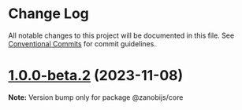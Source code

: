 # Change Log

All notable changes to this project will be documented in this file.
See [Conventional Commits](https://conventionalcommits.org) for commit guidelines.

# [1.0.0-beta.2](https://github.com/devdroide/ZanobiJS/compare/v1.0.0-beta.1...v1.0.0-beta.2) (2023-11-08)

**Note:** Version bump only for package @zanobijs/core
